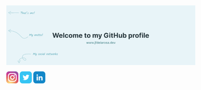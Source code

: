 ![Header](assets/header.png)

[![Header](assets/instagram.png)](https://instagram.com/delarosajf)
[![Header](assets/twitter.png)](https://twitter.com/fernando_qpro)
[![Header](assets/linkedin.png)](https://www.linkedin.com/in/jfdlrm)
